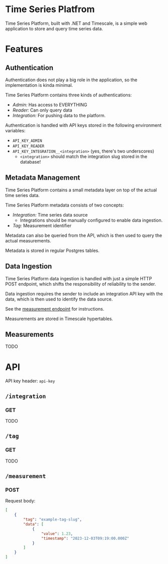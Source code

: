 # Time Series Platfrom

Time Series Platform, built with .NET and Timescale, is a simple web application to store and query time series data.

# Features

## Authentication

Authentication does not play a big role in the application, so the implementation is kinda minimal.

Time Series Platform contains three kinds of authentications:
- _Admin:_ Has access to EVERYTHING
- _Reader:_ Can only query data
- _Integration:_ For pushing data to the platform.

Authentication is handled with API keys stored in the following environment variables:
- `API_KEY_ADMIN`
- `API_KEY_READER`
- `API_KEY_INTEGRATION__<integration>` (yes, there's two underscores)
    - `<integration>` should match the integration slug stored in the database!

## Metadata Management

Time Series Platform contains a small metadata layer on top of the actual time series data.

Time Series Platform metadata consists of two concepts:
- _Integration:_ Time series data source
    - Integrations should be manually configured to enable data ingestion.
- _Tag:_ Measurement identifier

Metadata can also be queried from the API, which is then used to query the actual measurements.

Metadata is stored in regular Postgres tables.

## Data Ingestion

Time Series Platform data ingestion is handled with just a simple HTTP POST endpoint,
which shifts the responsibility of reliability to the sender.

Data ingestion requires the sender to include an integration API key with the data,
which is then used to identify the data source.

See the [measurement endpoint](#measurement) for instructions.

Measurements are stored in Timescale hypertables.

## Measurements

TODO

# API

API key header: `api-key`

## `/integration`

### GET

TODO

## `/tag`

### GET

TODO

## `/measurement`

### POST

Request body:
```json
[
    {
        "tag": "example-tag-slug",
        "data": [
            {
                "value": 1.23,
                "timestamp": "2023-12-03T09:19:00.000Z"
            }
        ]
    }
]
```
